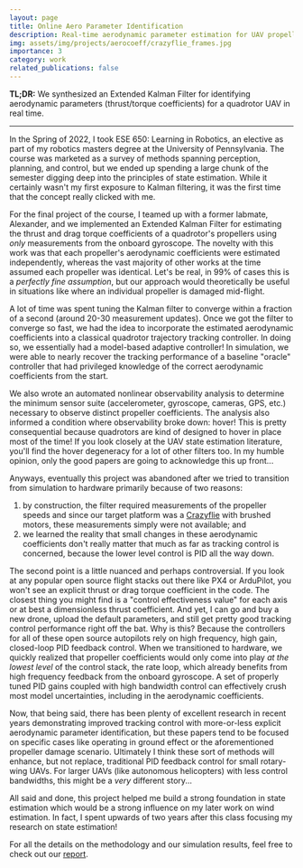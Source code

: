 ```yaml
---
layout: page
title: Online Aero Parameter Identification
description: Real-time aerodynamic parameter estimation for UAV propellers for applications in adaptive control.
img: assets/img/projects/aerocoeff/crazyflie_frames.jpg
importance: 3
category: work
related_publications: false
---
```


**TL;DR:** We synthesized an Extended Kalman Filter for identifying aerodynamic parameters (thrust/torque coefficients) for a quadrotor UAV in real time. 

---

In the Spring of 2022, I took ESE 650: Learning in Robotics, an elective as part of my robotics masters degree at the University of Pennsylvania. The course was marketed as a survey of methods spanning perception, planning, and control, but we ended up spending a large chunk of the semester digging deep into the principles of state estimation. While it certainly wasn't my first exposure to Kalman filtering, it was the first time that the concept really clicked with me.

For the final project of the course, I teamed up with a former labmate, Alexander, and we implemented an Extended Kalman Filter for estimating the thrust and drag torque coefficients of a quadrotor's propellers using *only* measurements from the onboard gyroscope. The novelty with this work was that each propeller's aerodynamic coefficients were estimated independently, whereas the vast majority of other works at the time assumed each propeller was identical. Let's be real, in 99% of cases this is a *perfectly fine assumption*, but our approach would theoretically be useful in situations like where an individual propeller is damaged mid-flight.

A lot of time was spent tuning the Kalman filter to converge within a fraction of a second (around 20-30 measurement updates). Once we got the filter to converge so fast, we had the idea to incorporate the estimated aerodynamic coefficients into a classical quadrotor trajectory tracking controller. In doing so, we essentially had a model-based adaptive controller! In simulation, we were able to nearly recover the tracking performance of a baseline "oracle" controller that had privileged knowledge of the correct aerodynamic coefficients from the start. 

We also wrote an automated nonlinear observability analysis to determine the minimum sensor suite (accelerometer, gyroscope, cameras, GPS, etc.) necessary to observe distinct propeller coefficients. The analysis also informed a condition where observability broke down: hover! This is pretty consequential because quadrotors are kind of designed to hover in place most of the time! If you look closely at the UAV state estimation literature, you'll find the hover degeneracy for a lot of other filters too. In my humble opinion, only the good papers are going to acknowledge this up front...

Anyways, eventually this project was abandoned after we tried to transition from simulation to hardware primarily because of two reasons:
1. by construction, the filter required measurements of the propeller speeds and since our target platform was a [Crazyflie](https://www.bitcraze.io/products/old-products/crazyflie-2-1/) with brushed motors, these measurements simply were not available; and
2. we learned the reality that small changes in these aerodynamic coefficients don't really matter that much as far as tracking control is concerned, because the lower level control is PID all the way down. 

The second point is a little nuanced and perhaps controversial. If you look at any popular open source flight stacks out there like PX4 or ArduPilot, you won't see an explicit thrust or drag torque coefficient in the code. The closest thing you might find is a "control effectiveness value" for each axis or at best a dimensionless thrust coefficient. And yet, I can go and buy a new drone, upload the default parameters, and still get pretty good tracking control performance right off the bat. Why is this? Because the controllers for all of these open source autopilots rely on high frequency, high gain, closed-loop PID feedback control. When we transitioned to hardware, we quickly realized that propeller coefficients would only come into play *at the lowest level* of the control stack, the rate loop, which already benefits from high frequency feedback from the onboard gyroscope. A set of properly tuned PID gains coupled with high bandwidth control can effectively crush most model uncertainties, including in the aerodynamic coefficients. 

Now, that being said, there has been plenty of excellent research in recent years demonstrating improved tracking control with more-or-less explicit aerodynamic parameter identification, but these papers tend to be focused on specific cases like operating in ground effect or the aforementioned propeller damage scenario. Ultimately I think these sort of methods will enhance, but not replace, traditional PID feedback control for small rotary-wing UAVs. For larger UAVs (like autonomous helicopters) with less control bandwidths, this might be a *very* different story... 

All said and done, this project helped me build a strong foundation in state estimation which would be a strong influence on my later work on wind estimation. In fact, I spent upwards of two years after this class focusing my research on state estimation!

For all the details on the methodology and our simulation results, feel free to check out our [report](/assets/pdf/ese650_project_report.pdf). 